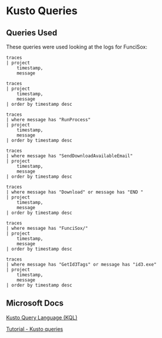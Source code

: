 # Kusto Queries

## Queries Used

These queries were used looking at the logs for FunciSox:

```
traces
| project
    timestamp,
    message
```

```
traces
| project
    timestamp,
    message
| order by timestamp desc
```

```
traces
| where message has "RunProcess"
| project
    timestamp,
    message
| order by timestamp desc
```

```
traces
| where message has "SendDownloadAvailableEmail"
| project
    timestamp,
    message
| order by timestamp desc
```

```
traces
| where message has "Download" or message has "END "
| project
    timestamp,
    message
| order by timestamp desc
```

```
traces
| where message has "FunciSox/"
| project
    timestamp,
    message
| order by timestamp desc
```

```
traces
| where message has "GetId3Tags" or message has "id3.exe"
| project
    timestamp,
    message
| order by timestamp desc
```


## Microsoft Docs

[Kusto Query Language (KQL)](https://docs.microsoft.com/en-us/azure/data-explorer/kusto/query/)

[Tutorial - Kusto queries](https://docs.microsoft.com/en-us/azure/data-explorer/kusto/query/tutorial?pivots=azuredataexplorer)
